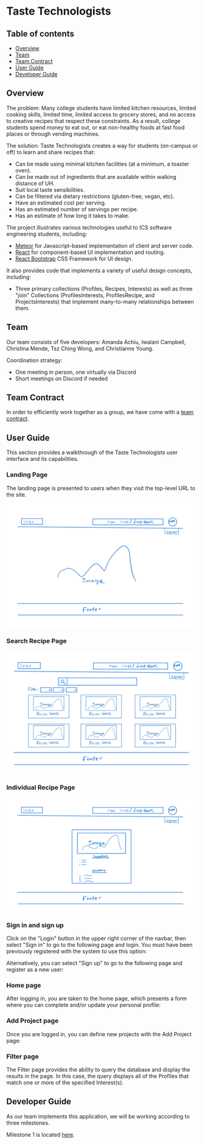 # Taste Technologists

## Table of contents

* [Overview](#overview)
* [Team](#team)
* [Team Contract](#team-contract)
* [User Guide](#user-guide)
* [Developer Guide](#developer-guide)

## Overview

The problem: Many college students have limited kitchen resources, limited cooking skills, limited time, limited access to grocery stores, and no access to creative recipes that respect these constraints. As a result, college students spend money to eat out, or eat non-healthy foods at fast food places or through vending machines.

The solution: Taste Technologists creates a way for students (on-campus or off) to learn and share recipes that:
* Can be made using minimal kitchen facilities (at a minimum, a toaster oven).
* Can be made out of ingredients that are available within walking distance of UH.
* Suit local taste sensibilities.
* Can be filtered via dietary restrictions (gluten-free, vegan, etc).
* Have an estimated cost per serving.
* Has an estimated number of servings per recipe.
* Has an estimate of how long it takes to make.


The project illustrates various technologies useful to ICS software engineering students, including:
* [Meteor](https://www.meteor.com/) for Javascript-based implementation of client and server code.
* [React](https://reactjs.org/) for component-based UI implementation and routing.
* [React Bootstrap](https://react-bootstrap.github.io/) CSS Framework for UI design.

It also provides code that implements a variety of useful design concepts, including:

* Three primary collections (Profiles, Recipes, Interests) as well as three "join" Collections (ProfilesInterests, ProfilesRecipe, and ProjectsInterests) that implement many-to-many relationships between them.

## Team
Our team consists of five developers: Amanda Achiu, Iwalani Campbell, Christina Mende, Tsz Ching Wong, and Christianne Young.

Coordination strategy:
* One meeting in person, one virtually via Discord
* Short meetings on Discord if needed

## Team Contract
In order to efficiently work together as a group, we have come with a [team contract](https://docs.google.com/document/d/1sjqEOUAvMnTnnFC-cFGRXGMhvwe6CVLrR_du6l2pfGI/edit?usp=sharing).

## User Guide

This section provides a walkthrough of the Taste Technologists user interface and its capabilities.

### Landing Page

The landing page is presented to users when they visit the top-level URL to the site.

![](landing.jpg)

### Search Recipe Page 

![](search.jpg)

### Individual Recipe Page

![](individual_recipt.jpg)

### Sign in and sign up

Click on the "Login" button in the upper right corner of the navbar, then select "Sign in" to go to the following page and login. You must have been previously registered with the system to use this option:



Alternatively, you can select "Sign up" to go to the following page and register as a new user:



### Home page

After logging in, you are taken to the home page, which presents a form where you can complete and/or update your personal profile:



### Add Project page

Once you are logged in, you can define new projects with the Add Project page:




### Filter page

The Filter page provides the ability to query the database and display the results in the page. In this case, the query displays all of the Profiles that match one or more of the specified Interest(s).


## Developer Guide

As our team implements this application, we will be working according to three milestones.

Milestone 1 is located [here](https://github.com/orgs/taste-technologists/projects/1).

